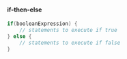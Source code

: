 #### if-then-else
```java
if(booleanExpression) {
    // statements to execute if true
} else {
    // statements to execute if false
}
```
